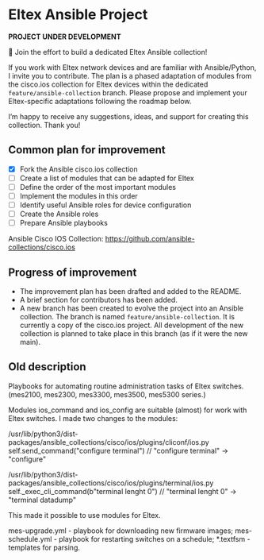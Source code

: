 # Eltex Ansible Project

**PROJECT UNDER DEVELOPMENT**

🚀 Join the effort to build a dedicated Eltex Ansible collection!  

If you work with Eltex network devices and are familiar with Ansible/Python, I invite you to contribute. The plan is a
phased adaptation of modules from the cisco.ios collection for Eltex devices within the dedicated
`feature/ansible-collection` branch. Please propose and implement your Eltex-specific adaptations following the roadmap
below.

I’m happy to receive any suggestions, ideas, and support for creating this collection. Thank you!


## Common plan for improvement

- [x] Fork the Ansible cisco.ios collection
- [ ] Create a list of modules that can be adapted for Eltex
- [ ] Define the order of the most important modules
- [ ] Implement the modules in this order
- [ ] Identify useful Ansible roles for device configuration
- [ ] Create the Ansible roles
- [ ] Prepare Ansible playbooks

Ansible Cisco IOS Collection: https://github.com/ansible-collections/cisco.ios

## Progress of improvement

- The improvement plan has been drafted and added to the README.
- A brief section for contributors has been added.
- A new branch has been created to evolve the project into an Ansible collection. The branch is named
  `feature/ansible-collection`. It is currently a copy of the cisco.ios project. All development of the new collection
  is planned to take place in this branch (as if it were the new main).

## Old description

Playbooks for automating routine administration tasks of Eltex switches.
(mes2100, mes2300, mes3300, mes3500, mes5300 series.)

Modules ios_command and ios_config are suitable (almost) for work with Eltex switches. I made two changes to the modules:

/usr/lib/python3/dist-packages/ansible_collections/cisco/ios/plugins/cliconf/ios.py
self.send_command("configure terminal") // "configure terminal" -> "configure"

/usr/lib/python3/dist-packages/ansible_collections/cisco/ios/plugins/terminal/ios.py
self._exec_cli_command(b"terminal lenght 0") // "terminal lenght 0" -> "terminal datadump"

This made it possible to use modules for Eltex.

mes-upgrade.yml - playbook for downloading new firmware images;
mes-schedule.yml - playbook for restarting switches on a schedule;
*.textfsm - templates for parsing.
